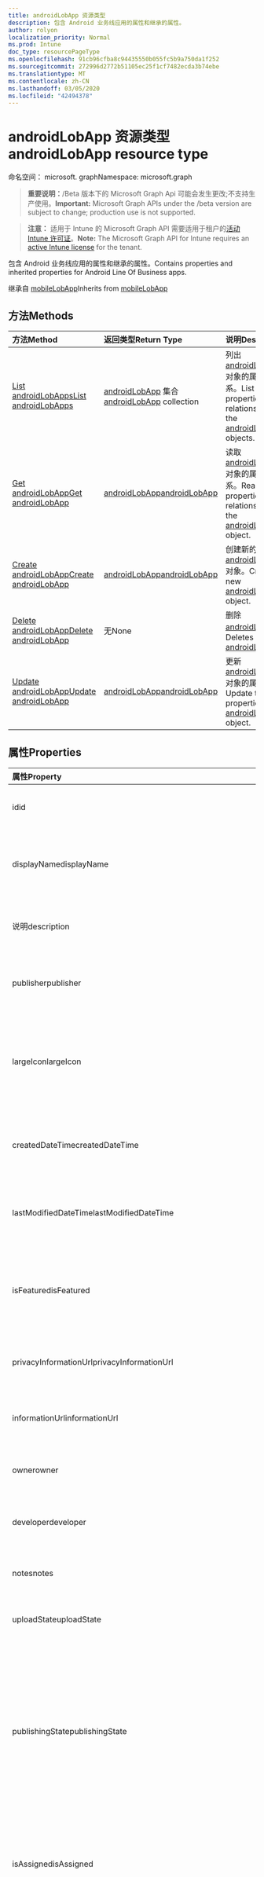 ```yaml
---
title: androidLobApp 资源类型
description: 包含 Android 业务线应用的属性和继承的属性。
author: rolyon
localization_priority: Normal
ms.prod: Intune
doc_type: resourcePageType
ms.openlocfilehash: 91cb96cfba8c94435550b055fc5b9a750da1f252
ms.sourcegitcommit: 272996d2772b51105ec25f1cf7482ecda3b74ebe
ms.translationtype: MT
ms.contentlocale: zh-CN
ms.lasthandoff: 03/05/2020
ms.locfileid: "42494378"
---
```

# <a name="androidlobapp-resource-type"></a><span data-ttu-id="77273-103">androidLobApp 资源类型</span><span class="sxs-lookup"><span data-stu-id="77273-103">androidLobApp resource type</span></span>

<span data-ttu-id="77273-104">命名空间： microsoft. graph</span><span class="sxs-lookup"><span data-stu-id="77273-104">Namespace: microsoft.graph</span></span>

> <span data-ttu-id="77273-105">**重要说明：**/Beta 版本下的 Microsoft Graph Api 可能会发生更改;不支持生产使用。</span><span class="sxs-lookup"><span data-stu-id="77273-105">**Important:** Microsoft Graph APIs under the /beta version are subject to change; production use is not supported.</span></span>

> <span data-ttu-id="77273-106">**注意：** 适用于 Intune 的 Microsoft Graph API 需要适用于租户的[活动 Intune 许可证](https://go.microsoft.com/fwlink/?linkid=839381)。</span><span class="sxs-lookup"><span data-stu-id="77273-106">**Note:** The Microsoft Graph API for Intune requires an [active Intune license](https://go.microsoft.com/fwlink/?linkid=839381) for the tenant.</span></span>

<span data-ttu-id="77273-107">包含 Android 业务线应用的属性和继承的属性。</span><span class="sxs-lookup"><span data-stu-id="77273-107">Contains properties and inherited properties for Android Line Of Business apps.</span></span>


<span data-ttu-id="77273-108">继承自 [mobileLobApp](../resources/intune-apps-mobilelobapp.md)</span><span class="sxs-lookup"><span data-stu-id="77273-108">Inherits from [mobileLobApp](../resources/intune-apps-mobilelobapp.md)</span></span>

## <a name="methods"></a><span data-ttu-id="77273-109">方法</span><span class="sxs-lookup"><span data-stu-id="77273-109">Methods</span></span>
|<span data-ttu-id="77273-110">方法</span><span class="sxs-lookup"><span data-stu-id="77273-110">Method</span></span>|<span data-ttu-id="77273-111">返回类型</span><span class="sxs-lookup"><span data-stu-id="77273-111">Return Type</span></span>|<span data-ttu-id="77273-112">说明</span><span class="sxs-lookup"><span data-stu-id="77273-112">Description</span></span>|
|:---|:---|:---|
|[<span data-ttu-id="77273-113">List androidLobApps</span><span class="sxs-lookup"><span data-stu-id="77273-113">List androidLobApps</span></span>](../api/intune-apps-androidlobapp-list.md)|<span data-ttu-id="77273-114">[androidLobApp](../resources/intune-apps-androidlobapp.md) 集合</span><span class="sxs-lookup"><span data-stu-id="77273-114">[androidLobApp](../resources/intune-apps-androidlobapp.md) collection</span></span>|<span data-ttu-id="77273-115">列出 [androidLobApp](../resources/intune-apps-androidlobapp.md) 对象的属性和关系。</span><span class="sxs-lookup"><span data-stu-id="77273-115">List properties and relationships of the [androidLobApp](../resources/intune-apps-androidlobapp.md) objects.</span></span>|
|[<span data-ttu-id="77273-116">Get androidLobApp</span><span class="sxs-lookup"><span data-stu-id="77273-116">Get androidLobApp</span></span>](../api/intune-apps-androidlobapp-get.md)|[<span data-ttu-id="77273-117">androidLobApp</span><span class="sxs-lookup"><span data-stu-id="77273-117">androidLobApp</span></span>](../resources/intune-apps-androidlobapp.md)|<span data-ttu-id="77273-118">读取 [androidLobApp](../resources/intune-apps-androidlobapp.md) 对象的属性和关系。</span><span class="sxs-lookup"><span data-stu-id="77273-118">Read properties and relationships of the [androidLobApp](../resources/intune-apps-androidlobapp.md) object.</span></span>|
|[<span data-ttu-id="77273-119">Create androidLobApp</span><span class="sxs-lookup"><span data-stu-id="77273-119">Create androidLobApp</span></span>](../api/intune-apps-androidlobapp-create.md)|[<span data-ttu-id="77273-120">androidLobApp</span><span class="sxs-lookup"><span data-stu-id="77273-120">androidLobApp</span></span>](../resources/intune-apps-androidlobapp.md)|<span data-ttu-id="77273-121">创建新的 [androidLobApp](../resources/intune-apps-androidlobapp.md) 对象。</span><span class="sxs-lookup"><span data-stu-id="77273-121">Create a new [androidLobApp](../resources/intune-apps-androidlobapp.md) object.</span></span>|
|[<span data-ttu-id="77273-122">Delete androidLobApp</span><span class="sxs-lookup"><span data-stu-id="77273-122">Delete androidLobApp</span></span>](../api/intune-apps-androidlobapp-delete.md)|<span data-ttu-id="77273-123">无</span><span class="sxs-lookup"><span data-stu-id="77273-123">None</span></span>|<span data-ttu-id="77273-124">删除 [androidLobApp](../resources/intune-apps-androidlobapp.md)。</span><span class="sxs-lookup"><span data-stu-id="77273-124">Deletes a [androidLobApp](../resources/intune-apps-androidlobapp.md).</span></span>|
|[<span data-ttu-id="77273-125">Update androidLobApp</span><span class="sxs-lookup"><span data-stu-id="77273-125">Update androidLobApp</span></span>](../api/intune-apps-androidlobapp-update.md)|[<span data-ttu-id="77273-126">androidLobApp</span><span class="sxs-lookup"><span data-stu-id="77273-126">androidLobApp</span></span>](../resources/intune-apps-androidlobapp.md)|<span data-ttu-id="77273-127">更新 [androidLobApp](../resources/intune-apps-androidlobapp.md) 对象的属性。</span><span class="sxs-lookup"><span data-stu-id="77273-127">Update the properties of a [androidLobApp](../resources/intune-apps-androidlobapp.md) object.</span></span>|

## <a name="properties"></a><span data-ttu-id="77273-128">属性</span><span class="sxs-lookup"><span data-stu-id="77273-128">Properties</span></span>
|<span data-ttu-id="77273-129">属性</span><span class="sxs-lookup"><span data-stu-id="77273-129">Property</span></span>|<span data-ttu-id="77273-130">类型</span><span class="sxs-lookup"><span data-stu-id="77273-130">Type</span></span>|<span data-ttu-id="77273-131">说明</span><span class="sxs-lookup"><span data-stu-id="77273-131">Description</span></span>|
|:---|:---|:---|
|<span data-ttu-id="77273-132">id</span><span class="sxs-lookup"><span data-stu-id="77273-132">id</span></span>|<span data-ttu-id="77273-133">字符串</span><span class="sxs-lookup"><span data-stu-id="77273-133">String</span></span>|<span data-ttu-id="77273-134">实体的键。</span><span class="sxs-lookup"><span data-stu-id="77273-134">Key of the entity.</span></span> <span data-ttu-id="77273-135">继承自 [mobileApp](../resources/intune-shared-mobileapp.md)</span><span class="sxs-lookup"><span data-stu-id="77273-135">Inherited from [mobileApp](../resources/intune-shared-mobileapp.md)</span></span>|
|<span data-ttu-id="77273-136">displayName</span><span class="sxs-lookup"><span data-stu-id="77273-136">displayName</span></span>|<span data-ttu-id="77273-137">String</span><span class="sxs-lookup"><span data-stu-id="77273-137">String</span></span>|<span data-ttu-id="77273-138">管理员提供或导入的应用标题。</span><span class="sxs-lookup"><span data-stu-id="77273-138">The admin provided or imported title of the app.</span></span> <span data-ttu-id="77273-139">继承自 [mobileApp](../resources/intune-shared-mobileapp.md)</span><span class="sxs-lookup"><span data-stu-id="77273-139">Inherited from [mobileApp](../resources/intune-shared-mobileapp.md)</span></span>|
|<span data-ttu-id="77273-140">说明</span><span class="sxs-lookup"><span data-stu-id="77273-140">description</span></span>|<span data-ttu-id="77273-141">字符串</span><span class="sxs-lookup"><span data-stu-id="77273-141">String</span></span>|<span data-ttu-id="77273-142">应用的说明。</span><span class="sxs-lookup"><span data-stu-id="77273-142">The description of the app.</span></span> <span data-ttu-id="77273-143">继承自 [mobileApp](../resources/intune-shared-mobileapp.md)</span><span class="sxs-lookup"><span data-stu-id="77273-143">Inherited from [mobileApp](../resources/intune-shared-mobileapp.md)</span></span>|
|<span data-ttu-id="77273-144">publisher</span><span class="sxs-lookup"><span data-stu-id="77273-144">publisher</span></span>|<span data-ttu-id="77273-145">String</span><span class="sxs-lookup"><span data-stu-id="77273-145">String</span></span>|<span data-ttu-id="77273-146">应用的发布者。</span><span class="sxs-lookup"><span data-stu-id="77273-146">The publisher of the app.</span></span> <span data-ttu-id="77273-147">继承自 [mobileApp](../resources/intune-shared-mobileapp.md)</span><span class="sxs-lookup"><span data-stu-id="77273-147">Inherited from [mobileApp](../resources/intune-shared-mobileapp.md)</span></span>|
|<span data-ttu-id="77273-148">largeIcon</span><span class="sxs-lookup"><span data-stu-id="77273-148">largeIcon</span></span>|[<span data-ttu-id="77273-149">mimeContent</span><span class="sxs-lookup"><span data-stu-id="77273-149">mimeContent</span></span>](../resources/intune-shared-mimecontent.md)|<span data-ttu-id="77273-150">要显示在应用详细信息中并用于图标上传的大图标。</span><span class="sxs-lookup"><span data-stu-id="77273-150">The large icon, to be displayed in the app details and used for upload of the icon.</span></span> <span data-ttu-id="77273-151">继承自 [mobileApp](../resources/intune-shared-mobileapp.md)</span><span class="sxs-lookup"><span data-stu-id="77273-151">Inherited from [mobileApp](../resources/intune-shared-mobileapp.md)</span></span>|
|<span data-ttu-id="77273-152">createdDateTime</span><span class="sxs-lookup"><span data-stu-id="77273-152">createdDateTime</span></span>|<span data-ttu-id="77273-153">DateTimeOffset</span><span class="sxs-lookup"><span data-stu-id="77273-153">DateTimeOffset</span></span>|<span data-ttu-id="77273-154">创建应用的日期和时间。</span><span class="sxs-lookup"><span data-stu-id="77273-154">The date and time the app was created.</span></span> <span data-ttu-id="77273-155">继承自 [mobileApp](../resources/intune-shared-mobileapp.md)</span><span class="sxs-lookup"><span data-stu-id="77273-155">Inherited from [mobileApp](../resources/intune-shared-mobileapp.md)</span></span>|
|<span data-ttu-id="77273-156">lastModifiedDateTime</span><span class="sxs-lookup"><span data-stu-id="77273-156">lastModifiedDateTime</span></span>|<span data-ttu-id="77273-157">DateTimeOffset</span><span class="sxs-lookup"><span data-stu-id="77273-157">DateTimeOffset</span></span>|<span data-ttu-id="77273-158">上次修改应用的日期和时间。</span><span class="sxs-lookup"><span data-stu-id="77273-158">The date and time the app was last modified.</span></span> <span data-ttu-id="77273-159">继承自 [mobileApp](../resources/intune-shared-mobileapp.md)</span><span class="sxs-lookup"><span data-stu-id="77273-159">Inherited from [mobileApp](../resources/intune-shared-mobileapp.md)</span></span>|
|<span data-ttu-id="77273-160">isFeatured</span><span class="sxs-lookup"><span data-stu-id="77273-160">isFeatured</span></span>|<span data-ttu-id="77273-161">Boolean</span><span class="sxs-lookup"><span data-stu-id="77273-161">Boolean</span></span>|<span data-ttu-id="77273-162">指示应用是否被管理员标记为特色的值。继承自 [mobileApp](../resources/intune-shared-mobileapp.md)</span><span class="sxs-lookup"><span data-stu-id="77273-162">The value indicating whether the app is marked as featured by the admin. Inherited from [mobileApp](../resources/intune-shared-mobileapp.md)</span></span>|
|<span data-ttu-id="77273-163">privacyInformationUrl</span><span class="sxs-lookup"><span data-stu-id="77273-163">privacyInformationUrl</span></span>|<span data-ttu-id="77273-164">String</span><span class="sxs-lookup"><span data-stu-id="77273-164">String</span></span>|<span data-ttu-id="77273-165">隐私声明 URL。</span><span class="sxs-lookup"><span data-stu-id="77273-165">The privacy statement Url.</span></span> <span data-ttu-id="77273-166">继承自 [mobileApp](../resources/intune-shared-mobileapp.md)</span><span class="sxs-lookup"><span data-stu-id="77273-166">Inherited from [mobileApp](../resources/intune-shared-mobileapp.md)</span></span>|
|<span data-ttu-id="77273-167">informationUrl</span><span class="sxs-lookup"><span data-stu-id="77273-167">informationUrl</span></span>|<span data-ttu-id="77273-168">String</span><span class="sxs-lookup"><span data-stu-id="77273-168">String</span></span>|<span data-ttu-id="77273-169">详细信息 URL。</span><span class="sxs-lookup"><span data-stu-id="77273-169">The more information Url.</span></span> <span data-ttu-id="77273-170">继承自 [mobileApp](../resources/intune-shared-mobileapp.md)</span><span class="sxs-lookup"><span data-stu-id="77273-170">Inherited from [mobileApp](../resources/intune-shared-mobileapp.md)</span></span>|
|<span data-ttu-id="77273-171">owner</span><span class="sxs-lookup"><span data-stu-id="77273-171">owner</span></span>|<span data-ttu-id="77273-172">String</span><span class="sxs-lookup"><span data-stu-id="77273-172">String</span></span>|<span data-ttu-id="77273-173">应用的所有者。</span><span class="sxs-lookup"><span data-stu-id="77273-173">The owner of the app.</span></span> <span data-ttu-id="77273-174">继承自 [mobileApp](../resources/intune-shared-mobileapp.md)</span><span class="sxs-lookup"><span data-stu-id="77273-174">Inherited from [mobileApp](../resources/intune-shared-mobileapp.md)</span></span>|
|<span data-ttu-id="77273-175">developer</span><span class="sxs-lookup"><span data-stu-id="77273-175">developer</span></span>|<span data-ttu-id="77273-176">String</span><span class="sxs-lookup"><span data-stu-id="77273-176">String</span></span>|<span data-ttu-id="77273-177">应用的开发者。</span><span class="sxs-lookup"><span data-stu-id="77273-177">The developer of the app.</span></span> <span data-ttu-id="77273-178">继承自 [mobileApp](../resources/intune-shared-mobileapp.md)</span><span class="sxs-lookup"><span data-stu-id="77273-178">Inherited from [mobileApp](../resources/intune-shared-mobileapp.md)</span></span>|
|<span data-ttu-id="77273-179">notes</span><span class="sxs-lookup"><span data-stu-id="77273-179">notes</span></span>|<span data-ttu-id="77273-180">String</span><span class="sxs-lookup"><span data-stu-id="77273-180">String</span></span>|<span data-ttu-id="77273-181">应用的备注。</span><span class="sxs-lookup"><span data-stu-id="77273-181">Notes for the app.</span></span> <span data-ttu-id="77273-182">继承自 [mobileApp](../resources/intune-shared-mobileapp.md)</span><span class="sxs-lookup"><span data-stu-id="77273-182">Inherited from [mobileApp](../resources/intune-shared-mobileapp.md)</span></span>|
|<span data-ttu-id="77273-183">uploadState</span><span class="sxs-lookup"><span data-stu-id="77273-183">uploadState</span></span>|<span data-ttu-id="77273-184">Int32</span><span class="sxs-lookup"><span data-stu-id="77273-184">Int32</span></span>|<span data-ttu-id="77273-185">上载状态。</span><span class="sxs-lookup"><span data-stu-id="77273-185">The upload state.</span></span> <span data-ttu-id="77273-186">继承自 [mobileApp](../resources/intune-shared-mobileapp.md)</span><span class="sxs-lookup"><span data-stu-id="77273-186">Inherited from [mobileApp](../resources/intune-shared-mobileapp.md)</span></span>|
|<span data-ttu-id="77273-187">publishingState</span><span class="sxs-lookup"><span data-stu-id="77273-187">publishingState</span></span>|[<span data-ttu-id="77273-188">mobileAppPublishingState</span><span class="sxs-lookup"><span data-stu-id="77273-188">mobileAppPublishingState</span></span>](../resources/intune-apps-mobileapppublishingstate.md)|<span data-ttu-id="77273-189">应用的发布状态。</span><span class="sxs-lookup"><span data-stu-id="77273-189">The publishing state for the app.</span></span> <span data-ttu-id="77273-190">除非应用已发布，否则无法分配应用。</span><span class="sxs-lookup"><span data-stu-id="77273-190">The app cannot be assigned unless the app is published.</span></span> <span data-ttu-id="77273-191">继承自[mobileApp](../resources/intune-shared-mobileapp.md)。</span><span class="sxs-lookup"><span data-stu-id="77273-191">Inherited from [mobileApp](../resources/intune-shared-mobileapp.md).</span></span> <span data-ttu-id="77273-192">可取值为：`notPublished`、`processing`、`published`。</span><span class="sxs-lookup"><span data-stu-id="77273-192">Possible values are: `notPublished`, `processing`, `published`.</span></span>|
|<span data-ttu-id="77273-193">isAssigned</span><span class="sxs-lookup"><span data-stu-id="77273-193">isAssigned</span></span>|<span data-ttu-id="77273-194">Boolean</span><span class="sxs-lookup"><span data-stu-id="77273-194">Boolean</span></span>|<span data-ttu-id="77273-195">指示是否至少向一个组分配了应用程序的值。</span><span class="sxs-lookup"><span data-stu-id="77273-195">The value indicating whether the app is assigned to at least one group.</span></span> <span data-ttu-id="77273-196">继承自 [mobileApp](../resources/intune-shared-mobileapp.md)</span><span class="sxs-lookup"><span data-stu-id="77273-196">Inherited from [mobileApp](../resources/intune-shared-mobileapp.md)</span></span>|
|<span data-ttu-id="77273-197">roleScopeTagIds</span><span class="sxs-lookup"><span data-stu-id="77273-197">roleScopeTagIds</span></span>|<span data-ttu-id="77273-198">String 集合</span><span class="sxs-lookup"><span data-stu-id="77273-198">String collection</span></span>|<span data-ttu-id="77273-199">此移动应用的作用域标记 id 列表。</span><span class="sxs-lookup"><span data-stu-id="77273-199">List of scope tag ids for this mobile app.</span></span> <span data-ttu-id="77273-200">继承自 [mobileApp](../resources/intune-shared-mobileapp.md)</span><span class="sxs-lookup"><span data-stu-id="77273-200">Inherited from [mobileApp](../resources/intune-shared-mobileapp.md)</span></span>|
|<span data-ttu-id="77273-201">dependentAppCount</span><span class="sxs-lookup"><span data-stu-id="77273-201">dependentAppCount</span></span>|<span data-ttu-id="77273-202">Int32</span><span class="sxs-lookup"><span data-stu-id="77273-202">Int32</span></span>|<span data-ttu-id="77273-203">子应用程序的依赖项总数。</span><span class="sxs-lookup"><span data-stu-id="77273-203">The total number of dependencies the child app has.</span></span> <span data-ttu-id="77273-204">继承自 [mobileApp](../resources/intune-shared-mobileapp.md)</span><span class="sxs-lookup"><span data-stu-id="77273-204">Inherited from [mobileApp](../resources/intune-shared-mobileapp.md)</span></span>|
|<span data-ttu-id="77273-205">committedContentVersion</span><span class="sxs-lookup"><span data-stu-id="77273-205">committedContentVersion</span></span>|<span data-ttu-id="77273-206">String</span><span class="sxs-lookup"><span data-stu-id="77273-206">String</span></span>|<span data-ttu-id="77273-207">内部提交的内容版本。</span><span class="sxs-lookup"><span data-stu-id="77273-207">The internal committed content version.</span></span> <span data-ttu-id="77273-208">继承自 [mobileLobApp](../resources/intune-apps-mobilelobapp.md)</span><span class="sxs-lookup"><span data-stu-id="77273-208">Inherited from [mobileLobApp](../resources/intune-apps-mobilelobapp.md)</span></span>|
|<span data-ttu-id="77273-209">fileName</span><span class="sxs-lookup"><span data-stu-id="77273-209">fileName</span></span>|<span data-ttu-id="77273-210">String</span><span class="sxs-lookup"><span data-stu-id="77273-210">String</span></span>|<span data-ttu-id="77273-211">主 Lob 应用程序文件的名称。</span><span class="sxs-lookup"><span data-stu-id="77273-211">The name of the main Lob application file.</span></span> <span data-ttu-id="77273-212">继承自 [mobileLobApp](../resources/intune-apps-mobilelobapp.md)</span><span class="sxs-lookup"><span data-stu-id="77273-212">Inherited from [mobileLobApp](../resources/intune-apps-mobilelobapp.md)</span></span>|
|<span data-ttu-id="77273-213">size</span><span class="sxs-lookup"><span data-stu-id="77273-213">size</span></span>|<span data-ttu-id="77273-214">Int64</span><span class="sxs-lookup"><span data-stu-id="77273-214">Int64</span></span>|<span data-ttu-id="77273-215">总大小，包括所有已上传文件。</span><span class="sxs-lookup"><span data-stu-id="77273-215">The total size, including all uploaded files.</span></span> <span data-ttu-id="77273-216">继承自 [mobileLobApp](../resources/intune-apps-mobilelobapp.md)</span><span class="sxs-lookup"><span data-stu-id="77273-216">Inherited from [mobileLobApp](../resources/intune-apps-mobilelobapp.md)</span></span>|
|<span data-ttu-id="77273-217">packageId</span><span class="sxs-lookup"><span data-stu-id="77273-217">packageId</span></span>|<span data-ttu-id="77273-218">String</span><span class="sxs-lookup"><span data-stu-id="77273-218">String</span></span>|<span data-ttu-id="77273-219">包标识符。</span><span class="sxs-lookup"><span data-stu-id="77273-219">The package identifier.</span></span>|
|<span data-ttu-id="77273-220">identityName</span><span class="sxs-lookup"><span data-stu-id="77273-220">identityName</span></span>|<span data-ttu-id="77273-221">String</span><span class="sxs-lookup"><span data-stu-id="77273-221">String</span></span>|<span data-ttu-id="77273-222">标识名称。</span><span class="sxs-lookup"><span data-stu-id="77273-222">The Identity Name.</span></span>|
|<span data-ttu-id="77273-223">minimumSupportedOperatingSystem</span><span class="sxs-lookup"><span data-stu-id="77273-223">minimumSupportedOperatingSystem</span></span>|[<span data-ttu-id="77273-224">androidMinimumOperatingSystem</span><span class="sxs-lookup"><span data-stu-id="77273-224">androidMinimumOperatingSystem</span></span>](../resources/intune-apps-androidminimumoperatingsystem.md)|<span data-ttu-id="77273-225">最低适用操作系统的值。</span><span class="sxs-lookup"><span data-stu-id="77273-225">The value for the minimum applicable operating system.</span></span>|
|<span data-ttu-id="77273-226">versionName</span><span class="sxs-lookup"><span data-stu-id="77273-226">versionName</span></span>|<span data-ttu-id="77273-227">String</span><span class="sxs-lookup"><span data-stu-id="77273-227">String</span></span>|<span data-ttu-id="77273-228">Android 业务线 (LoB) 应用的版本名称。</span><span class="sxs-lookup"><span data-stu-id="77273-228">The version name of Android Line of Business (LoB) app.</span></span>|
|<span data-ttu-id="77273-229">versionCode</span><span class="sxs-lookup"><span data-stu-id="77273-229">versionCode</span></span>|<span data-ttu-id="77273-230">String</span><span class="sxs-lookup"><span data-stu-id="77273-230">String</span></span>|<span data-ttu-id="77273-231">Android 业务线 (LoB) 应用的版本代码。</span><span class="sxs-lookup"><span data-stu-id="77273-231">The version code of Android Line of Business (LoB) app.</span></span>|
|<span data-ttu-id="77273-232">identityVersion</span><span class="sxs-lookup"><span data-stu-id="77273-232">identityVersion</span></span>|<span data-ttu-id="77273-233">String</span><span class="sxs-lookup"><span data-stu-id="77273-233">String</span></span>|<span data-ttu-id="77273-234">标识版本。</span><span class="sxs-lookup"><span data-stu-id="77273-234">The identity version.</span></span>|

## <a name="relationships"></a><span data-ttu-id="77273-235">关系</span><span class="sxs-lookup"><span data-stu-id="77273-235">Relationships</span></span>
|<span data-ttu-id="77273-236">关系</span><span class="sxs-lookup"><span data-stu-id="77273-236">Relationship</span></span>|<span data-ttu-id="77273-237">类型</span><span class="sxs-lookup"><span data-stu-id="77273-237">Type</span></span>|<span data-ttu-id="77273-238">说明</span><span class="sxs-lookup"><span data-stu-id="77273-238">Description</span></span>|
|:---|:---|:---|
|<span data-ttu-id="77273-239">categories</span><span class="sxs-lookup"><span data-stu-id="77273-239">categories</span></span>|<span data-ttu-id="77273-240">[mobileAppCategory](../resources/intune-apps-mobileappcategory.md) 集合</span><span class="sxs-lookup"><span data-stu-id="77273-240">[mobileAppCategory](../resources/intune-apps-mobileappcategory.md) collection</span></span>|<span data-ttu-id="77273-241">此应用的类别列表。</span><span class="sxs-lookup"><span data-stu-id="77273-241">The list of categories for this app.</span></span> <span data-ttu-id="77273-242">继承自 [mobileApp](../resources/intune-shared-mobileapp.md)</span><span class="sxs-lookup"><span data-stu-id="77273-242">Inherited from [mobileApp](../resources/intune-shared-mobileapp.md)</span></span>|
|<span data-ttu-id="77273-243">assignments</span><span class="sxs-lookup"><span data-stu-id="77273-243">assignments</span></span>|<span data-ttu-id="77273-244">[mobileAppAssignment](../resources/intune-apps-mobileappassignment.md) 集合</span><span class="sxs-lookup"><span data-stu-id="77273-244">[mobileAppAssignment](../resources/intune-apps-mobileappassignment.md) collection</span></span>|<span data-ttu-id="77273-245">此移动应用的组分配的列表。</span><span class="sxs-lookup"><span data-stu-id="77273-245">The list of group assignments for this mobile app.</span></span> <span data-ttu-id="77273-246">继承自 [mobileApp](../resources/intune-shared-mobileapp.md)</span><span class="sxs-lookup"><span data-stu-id="77273-246">Inherited from [mobileApp](../resources/intune-shared-mobileapp.md)</span></span>|
|<span data-ttu-id="77273-247">installSummary</span><span class="sxs-lookup"><span data-stu-id="77273-247">installSummary</span></span>|[<span data-ttu-id="77273-248">mobileAppInstallSummary</span><span class="sxs-lookup"><span data-stu-id="77273-248">mobileAppInstallSummary</span></span>](../resources/intune-apps-mobileappinstallsummary.md)|<span data-ttu-id="77273-249">移动应用安装摘要。</span><span class="sxs-lookup"><span data-stu-id="77273-249">Mobile App Install Summary.</span></span> <span data-ttu-id="77273-250">继承自 [mobileApp](../resources/intune-shared-mobileapp.md)</span><span class="sxs-lookup"><span data-stu-id="77273-250">Inherited from [mobileApp](../resources/intune-shared-mobileapp.md)</span></span>|
|<span data-ttu-id="77273-251">deviceStatuses</span><span class="sxs-lookup"><span data-stu-id="77273-251">deviceStatuses</span></span>|<span data-ttu-id="77273-252">[mobileAppInstallStatus](../resources/intune-apps-mobileappinstallstatus.md)集合</span><span class="sxs-lookup"><span data-stu-id="77273-252">[mobileAppInstallStatus](../resources/intune-apps-mobileappinstallstatus.md) collection</span></span>|<span data-ttu-id="77273-253">此移动应用程序的安装状态列表。</span><span class="sxs-lookup"><span data-stu-id="77273-253">The list of installation states for this mobile app.</span></span> <span data-ttu-id="77273-254">继承自 [mobileApp](../resources/intune-shared-mobileapp.md)</span><span class="sxs-lookup"><span data-stu-id="77273-254">Inherited from [mobileApp](../resources/intune-shared-mobileapp.md)</span></span>|
|<span data-ttu-id="77273-255">userStatuses</span><span class="sxs-lookup"><span data-stu-id="77273-255">userStatuses</span></span>|<span data-ttu-id="77273-256">[userAppInstallStatus](../resources/intune-apps-userappinstallstatus.md)集合</span><span class="sxs-lookup"><span data-stu-id="77273-256">[userAppInstallStatus](../resources/intune-apps-userappinstallstatus.md) collection</span></span>|<span data-ttu-id="77273-257">此移动应用程序的安装状态列表。</span><span class="sxs-lookup"><span data-stu-id="77273-257">The list of installation states for this mobile app.</span></span> <span data-ttu-id="77273-258">继承自 [mobileApp](../resources/intune-shared-mobileapp.md)</span><span class="sxs-lookup"><span data-stu-id="77273-258">Inherited from [mobileApp](../resources/intune-shared-mobileapp.md)</span></span>|
|<span data-ttu-id="77273-259">相互</span><span class="sxs-lookup"><span data-stu-id="77273-259">relationships</span></span>|<span data-ttu-id="77273-260">[mobileAppRelationship](../resources/intune-apps-mobileapprelationship.md)集合</span><span class="sxs-lookup"><span data-stu-id="77273-260">[mobileAppRelationship](../resources/intune-apps-mobileapprelationship.md) collection</span></span>|<span data-ttu-id="77273-261">此移动应用的关系列表。</span><span class="sxs-lookup"><span data-stu-id="77273-261">List of relationships for this mobile app.</span></span> <span data-ttu-id="77273-262">继承自 [mobileApp](../resources/intune-shared-mobileapp.md)</span><span class="sxs-lookup"><span data-stu-id="77273-262">Inherited from [mobileApp](../resources/intune-shared-mobileapp.md)</span></span>|
|<span data-ttu-id="77273-263">contentVersions</span><span class="sxs-lookup"><span data-stu-id="77273-263">contentVersions</span></span>|<span data-ttu-id="77273-264">[mobileAppContent](../resources/intune-apps-mobileappcontent.md) 集合</span><span class="sxs-lookup"><span data-stu-id="77273-264">[mobileAppContent](../resources/intune-apps-mobileappcontent.md) collection</span></span>|<span data-ttu-id="77273-265">此应用的内容版本列表。</span><span class="sxs-lookup"><span data-stu-id="77273-265">The list of content versions for this app.</span></span> <span data-ttu-id="77273-266">继承自 [mobileLobApp](../resources/intune-apps-mobilelobapp.md)</span><span class="sxs-lookup"><span data-stu-id="77273-266">Inherited from [mobileLobApp](../resources/intune-apps-mobilelobapp.md)</span></span>|

## <a name="json-representation"></a><span data-ttu-id="77273-267">JSON 表示形式</span><span class="sxs-lookup"><span data-stu-id="77273-267">JSON Representation</span></span>
<span data-ttu-id="77273-268">下面是资源的 JSON 表示形式。</span><span class="sxs-lookup"><span data-stu-id="77273-268">Here is a JSON representation of the resource.</span></span>
<!-- {
  "blockType": "resource",
  "keyProperty": "id",
  "@odata.type": "microsoft.graph.androidLobApp"
}
-->
``` json
{
  "@odata.type": "#microsoft.graph.androidLobApp",
  "id": "String (identifier)",
  "displayName": "String",
  "description": "String",
  "publisher": "String",
  "largeIcon": {
    "@odata.type": "microsoft.graph.mimeContent",
    "type": "String",
    "value": "binary"
  },
  "createdDateTime": "String (timestamp)",
  "lastModifiedDateTime": "String (timestamp)",
  "isFeatured": true,
  "privacyInformationUrl": "String",
  "informationUrl": "String",
  "owner": "String",
  "developer": "String",
  "notes": "String",
  "uploadState": 1024,
  "publishingState": "String",
  "isAssigned": true,
  "roleScopeTagIds": [
    "String"
  ],
  "dependentAppCount": 1024,
  "committedContentVersion": "String",
  "fileName": "String",
  "size": 1024,
  "packageId": "String",
  "identityName": "String",
  "minimumSupportedOperatingSystem": {
    "@odata.type": "microsoft.graph.androidMinimumOperatingSystem",
    "v4_0": true,
    "v4_0_3": true,
    "v4_1": true,
    "v4_2": true,
    "v4_3": true,
    "v4_4": true,
    "v5_0": true,
    "v5_1": true,
    "v6_0": true,
    "v7_0": true,
    "v7_1": true,
    "v8_0": true,
    "v8_1": true,
    "v9_0": true
  },
  "versionName": "String",
  "versionCode": "String",
  "identityVersion": "String"
}
```



